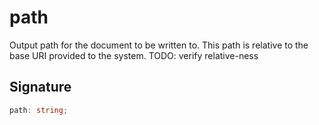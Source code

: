 
# path

Output path for the document to be written to. This path is relative to the base URI provided to the system. TODO: verify relative-ness

## Signature

```typescript
path: string;
```
